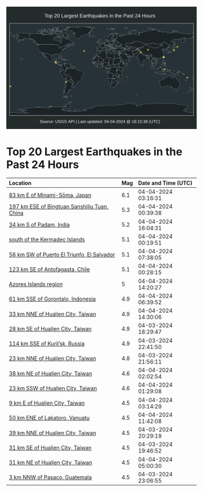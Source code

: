 ![Map](./map.png)

# Top 20 Largest Earthquakes in the Past 24 Hours

| Location | Mag | Date and Time (UTC) |
|:---|:---|:---|
| [83 km E of Minami-Sōma, Japan](https://earthquake.usgs.gov/earthquakes/eventpage/us7000m9sq) | 6.1 | 04-04-2024 03:16:31 |
| [197 km ESE of Bingtuan Sanshiliu Tuan, China](https://earthquake.usgs.gov/earthquakes/eventpage/us7000m9rx) | 5.3 | 04-04-2024 00:39:38 |
| [34 km S of Padam, India](https://earthquake.usgs.gov/earthquakes/eventpage/us7000m9w5) | 5.2 | 04-04-2024 16:04:31 |
| [south of the Kermadec Islands](https://earthquake.usgs.gov/earthquakes/eventpage/us7000m9rq) | 5.1 | 04-04-2024 00:19:51 |
| [56 km SW of Puerto El Triunfo, El Salvador](https://earthquake.usgs.gov/earthquakes/eventpage/us7000m9u3) | 5.1 | 04-04-2024 07:38:05 |
| [123 km SE of Antofagasta, Chile](https://earthquake.usgs.gov/earthquakes/eventpage/us7000m9rr) | 5.1 | 04-04-2024 00:28:15 |
| [Azores Islands region](https://earthquake.usgs.gov/earthquakes/eventpage/us7000m9vm) | 5 | 04-04-2024 14:20:27 |
| [61 km SSE of Gorontalo, Indonesia](https://earthquake.usgs.gov/earthquakes/eventpage/us7000m9tu) | 4.9 | 04-04-2024 06:39:52 |
| [33 km NNE of Hualien City, Taiwan](https://earthquake.usgs.gov/earthquakes/eventpage/us7000m9vn) | 4.9 | 04-04-2024 14:30:06 |
| [28 km SE of Hualien City, Taiwan](https://earthquake.usgs.gov/earthquakes/eventpage/us7000m9q2) | 4.9 | 04-03-2024 18:29:47 |
| [114 km SSE of Kuril’sk, Russia](https://earthquake.usgs.gov/earthquakes/eventpage/us7000m9r6) | 4.9 | 04-03-2024 22:41:50 |
| [23 km NNE of Hualien City, Taiwan](https://earthquake.usgs.gov/earthquakes/eventpage/us7000m9r0) | 4.8 | 04-03-2024 21:56:11 |
| [38 km NE of Hualien City, Taiwan](https://earthquake.usgs.gov/earthquakes/eventpage/us7000m9si) | 4.6 | 04-04-2024 02:02:54 |
| [23 km SSW of Hualien City, Taiwan](https://earthquake.usgs.gov/earthquakes/eventpage/us7000m9sb) | 4.6 | 04-04-2024 01:29:08 |
| [9 km E of Hualien City, Taiwan](https://earthquake.usgs.gov/earthquakes/eventpage/us7000m9t2) | 4.5 | 04-04-2024 03:14:29 |
| [50 km ENE of Lakatoro, Vanuatu](https://earthquake.usgs.gov/earthquakes/eventpage/us7000m9v2) | 4.5 | 04-04-2024 11:42:08 |
| [39 km NNE of Hualien City, Taiwan](https://earthquake.usgs.gov/earthquakes/eventpage/us7000m9qk) | 4.5 | 04-03-2024 20:29:19 |
| [31 km SE of Hualien City, Taiwan](https://earthquake.usgs.gov/earthquakes/eventpage/us7000m9qc) | 4.5 | 04-03-2024 19:46:52 |
| [31 km NE of Hualien City, Taiwan](https://earthquake.usgs.gov/earthquakes/eventpage/us7000m9tg) | 4.5 | 04-04-2024 05:00:30 |
| [3 km NNW of Pasaco, Guatemala](https://earthquake.usgs.gov/earthquakes/eventpage/us7000m9rf) | 4.5 | 04-03-2024 23:06:55 |
